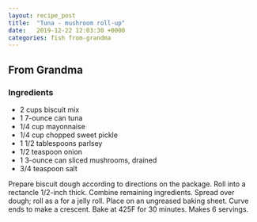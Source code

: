 ```yaml
---
layout: recipe_post
title:  "Tuna - mushroom roll-up"
date:   2019-12-22 12:03:30 +0000
categories: fish from-grandma
---
```


## From Grandma
### Ingredients
* 2 cups biscuit mix
* 1 7-ounce can tuna
* 1/4 cup mayonnaise
* 1/4 cup chopped sweet pickle
* 1 1/2 tablespoons parlsey
* 1/2 teaspoon onion
* 1 3-ounce can sliced mushrooms, drained
* 3/4 teaspoon salt


Prepare biscuit dough according to directions on the package. Roll into a rectancle 1/2-inch thick. Combine remaining ingredients. Spread over dough; roll as a for a jelly roll. Place on an ungreased baking sheet. Curve ends to make a crescent. Bake at 425F for 30 minutes. Makes 6 servings.
 